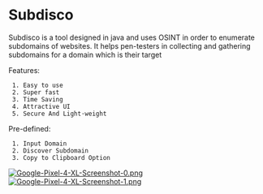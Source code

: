 # Subdisco
Subdisco is a tool designed in java and uses OSINT in order to enumerate subdomains of websites. It helps pen-testers in collecting and gathering subdomains for a domain which is their target

Features:

     1.	Easy to use
     2.	Super fast
     3.	Time Saving
     4.	Attractive UI
     5.	Secure And Light·weight

Pre-defined:

     1.	Input Domain
     2.	Discover Subdomain
     3.	Copy to Clipboard Option



[![Google-Pixel-4-XL-Screenshot-0.png](https://i.postimg.cc/25J1hh8q/Google-Pixel-4-XL-Screenshot-0.png)](https://postimg.cc/SX6QpX9q)
[![Google-Pixel-4-XL-Screenshot-1.png](https://i.postimg.cc/ZqywrPF2/Google-Pixel-4-XL-Screenshot-1.png)](https://postimg.cc/7Cw142Rn)
